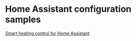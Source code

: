 # Home Assistant configuration samples

[Smart heating control for Home Assistant](https://github.com/nagyrobi/home-assistant-configuration-examples/tree/main/heating)
